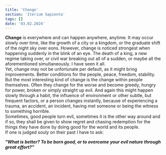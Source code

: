 ```yaml
---
title: 'Change'
section: 'Iterium Sapienta'
tags: []
date: '03.02.2024'
---
```


**Change** is everywhere and can happen anywhere, anytime. It may occur slowly over time, like the
growth of a city or a kingdom, or the graduate shift of the night sky over eons. However, change is
noticed strongest when happening suddenly in the blink of an eye. The death of a king, a new regime
taking over, or civil war breaking out all of a sudden, or maybe all the aforementioned
simultaneously. I have seen it all.  
Yet, change may not be unfortunate per default, as it might bring improvements. Better conditions
for the people, peace, freedom, stability. But the most interesting kind of change is the change
within people themselves. Often they change for the worse and become greedy, hungry for power,
broken or simply straight up evil. And again this might happen slowly through a habit, the influence
of environment or other subtle, but frequent factors, or a person changes instantly, because of
experiencing a trauma, an accident, an incident, having met someone or being the witness to
something horrible.  
Sometimes, good people turn evil, sometimes it is the other way around and if so, they shall be
given to show regret and chasing redemption for the things they have done by doing good for the
world and its people.  
If one is judged souly on their past I have to ask:

_**"What is better? To be born good, or to overcome your evil nature through great effort?"**_
